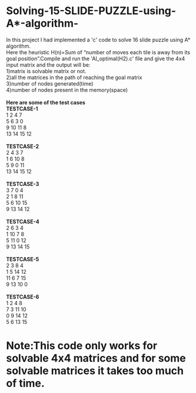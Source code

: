 # Solving-15-SLIDE-PUZZLE-using-A*-algorithm-
In this project I had implemented a 'c' code to solve 16 slide puzzle using A* algorithm.<br/>
Here the heuristic H(n)=Sum of “number of moves each tile is away from its goal position”.Compile and run the 'AI_optimal(H2).c' file and give the 4x4 input matrix and the output will be:<br/>
1)matrix is solvable matrix or not.<br/>
2)all the matrices in the path of reaching the goal matrix<br/>
3)number of nodes generated(time)<br/>
4)number of nodes present in the memory(space)<br />  
**Here are some of the test cases**<br/>
**TESTCASE-1**<br/>
1 2 4 7<br/>
5 6 3 0<br/>
9 10 11 8<br/>
13 14 15 12<br/><br/>
**TESTCASE-2**<br/>
2 4 3 7<br/>
1 6 10 8<br/>
5 9 0 11<br/>
13 14 15 12<br/><br/>
**TESTCASE-3**<br/>
3 7 0 4<br/>
2 1 8 11<br/>
5 6 10 15 <br/>
9 13 14 12<br/><br/>
**TESTCASE-4**<br/>
2 6 3 4<br/>
1 10 7 8<br/>
5 11 0 12<br/>
9 13 14 15<br/><br/>
**TESTCASE-5**<br/>
2 3 8 4<br/>
1 5 14 12<br/>
11 6 7 15<br/>
9 13 10 0<br/><br/>
**TESTCASE-6**<br/>
1 2 4 8<br/>
7 3 11 10<br/>
0 9 14 12<br/>
5 6 13 15<br/>
# Note:This code only works for solvable 4x4 matrices and for some solvable matrices it takes too much of time.
